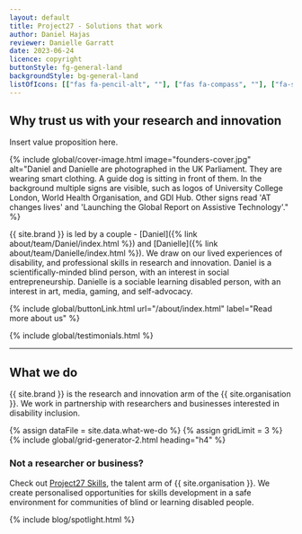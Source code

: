 ```yaml
---
layout: default
title: Project27 - Solutions that work
author: Daniel Hajas
reviewer: Danielle Garratt
date: 2023-06-24
licence: copyright
buttonStyle: fg-general-land
backgroundStyle: bg-general-land
listOfIcons: [["fas fa-pencil-alt", ""], ["fas fa-compass", ""], ["fa-solid fa-handshake", ""], ["fa-solid fa-person-chalkboard", ""]]
---
```


## Why trust us with your research and innovation

Insert value proposition here.

{% include global/cover-image.html image="founders-cover.jpg" alt="Daniel and Danielle are photographed in the UK Parliament. They are wearing smart clothing. A guide dog is sitting in front of them. In the background multiple signs are visible, such as logos of University College London, World Health Organisation, and GDI Hub. Other signs read 'AT changes lives' and 'Launching the Global Report on Assistive Technology'." %}

{{ site.brand }} is led by a couple - [Daniel]({% link about/team/Daniel/index.html %}) and [Danielle]({% link about/team/Danielle/index.html %}).
We draw on our lived experiences of disability, and professional skills in research and innovation.
Daniel is a scientifically-minded blind person, with an interest in social entrepreneurship.
Danielle is a sociable learning disabled person, with an interest in art, media, gaming, and self-advocacy.

{% include global/buttonLink.html url="/about/index.html" label="Read more about us" %}

{% include global/testimonials.html %}

---

## What we do

{{ site.brand }} is the research and innovation arm of the {{ site.organisation }}.
We work in partnership with researchers and businesses interested in disability inclusion.

{% assign dataFile = site.data.what-we-do %}
{% assign gridLimit = 3 %}
{% include global/grid-generator-2.html heading="h4" %}

### Not a researcher or business?

Check out [Project27 Skills](https://project27skills.com/), the talent arm of {{ site.organisation }}.
We create personalised opportunities for skills development in a safe environment for communities of blind or learning disabled people.

{% include blog/spotlight.html %}
